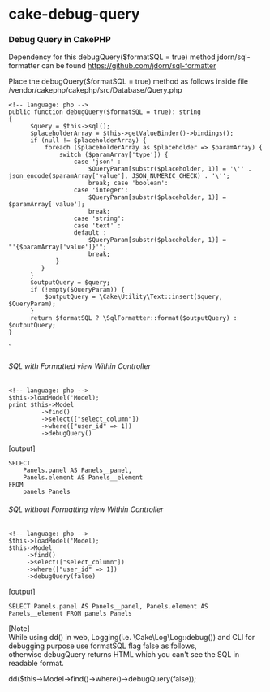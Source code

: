 
# cake-debug-query

### Debug Query in CakePHP

Dependency for this debugQuery($formatSQL = true) method jdorn/sql-formatter can be found https://github.com/jdorn/sql-formatter

Place the debugQuery($formatSQL = true) method as follows inside file /vendor/cakephp/cakephp/src/Database/Query.php

```
<!-- language: php -->
public function debugQuery($formatSQL = true): string  
{  
	  $query = $this->sql();  
	  $placeholderArray = $this->getValueBinder()->bindings();  
	  if (null != $placeholderArray) {  
		  foreach ($placeholderArray as $placeholder => $paramArray) {  
			  switch ($paramArray['type']) {  
				  case 'json' :  
					  $QueryParam[substr($placeholder, 1)] = '\'' . json_encode($paramArray['value'], JSON_NUMERIC_CHECK) . '\'';  
					  break; case 'boolean':  
				  case 'integer':  
					  $QueryParam[substr($placeholder, 1)] = $paramArray['value'];  
					  break;
				  case 'string':  
				  case 'text' :  
				  default :  
					  $QueryParam[substr($placeholder, 1)] = "'{$paramArray['value']}'";  
					  break;
		     }  
		 }
	  }
	  $outputQuery = $query;  
	  if (!empty($QueryParam)) {  
		  $outputQuery = \Cake\Utility\Text::insert($query, $QueryParam);  
	  }  
	  return $formatSQL ? \SqlFormatter::format($outputQuery) : $outputQuery;  
}
```
`

###### SQL with Formatted view Within Controller

```
<!-- language: php -->
$this->loadModel('Model);  
print $this->Model  
		 ->find()
		 ->select(["select_column"])
		 ->where(["user_id" => 1])
		 ->debugQuery()
```  
[output]
```
SELECT  
    Panels.panel AS Panels__panel,  
    Panels.element AS Panels__element  
FROM  
    panels Panels  
```

###### SQL without Formatting view Within Controller
```
<!-- language: php -->
$this->loadModel('Model);  
$this->Model
	 ->find()
	 ->select(["select_column"])
	 ->where(["user_id" => 1])
	 ->debugQuery(false)
```  

[output]
```
SELECT Panels.panel AS Panels__panel, Panels.element AS Panels__element FROM panels Panels  
```
[Note]  
While using dd() in web, Logging(i.e. \Cake\Log\Log::debug()) and CLI for debugging purpose use formatSQL flag false as follows,  
otherwise debugQuery returns HTML which you can't see the SQL in readable format.

dd($this->Model->find()->where()->debugQuery(false));
